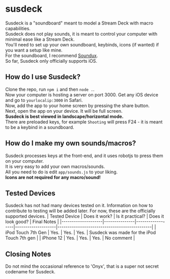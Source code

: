 # susdeck
Susdeck is a "soundboard" meant to model a Stream Deck with macro capabilities.  
Susdeck does not play sounds, it is meant to control your computer with minimal ease like a Stream Deck.  
You'll need to set up your own soundboard, keybinds, icons (if wanted) if you want a setup like mine.  
For the soundboard, I recommend [Soundux](https://github.com/Soundux/Soundux).  
So far, Susdeck only officially supports iOS. 

## How do I use Susdeck?
Clone the repo, run `npm i` and then `node .`.  
Now your computer is hosting a server on port 3000. Get any iOS device and go to `yourlocalip:3000` in Safari.  
Now, add the app to your home screen by pressing the share button.  
Next, open the app on your device. It will be full screen.  
**Susdeck is best viewed in landscape/horizontal mode.**  
There are preloaded keys, for example `Shooting` will press F24 - it is meant to be a keybind in a soundboard.

## How do I make my own sounds/macros?
Susdeck processes keys at the front-end, and it uses robotjs to press them on your computer.  
It is very easy to add your own macros/sounds.  
All you need to do is edit `app/sounds.js` to your liking.  
**Icons are not required for any macro/sound!**  

## Tested Devices
Susdeck has not had many devices tested on it. Information on how to contribute to testing will be added later. For now, these are the officially supported devices.
| Tested Device      | Does it work? | Is it practical? | Does it look good? | Final Notes                                  |
|--------------------|---------------|------------------|--------------------|----------------------------------------------|
| iPod Touch 7th Gen | Yes.          | Yes.             | Yes.               | Susdeck was made for the iPod Touch 7th gen  |
| iPhone 12          | Yes.          | Yes.             | Yes.           | No comment |

## Closing Notes
Do not mind the occasional reference to 'Onyx', that is a super not secret codename for Susdeck.
